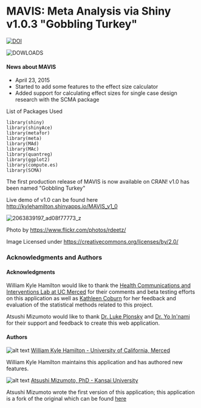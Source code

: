 MAVIS: Meta Analysis via Shiny v1.0.3 "Gobbling Turkey"
=====
[![DOI](https://zenodo.org/badge/9922/kylehamilton/MAVIS.svg)](http://dx.doi.org/10.5281/zenodo.14966)

![DOWLOADS](http://cranlogs.r-pkg.org/badges/MAVIS "Monthly Downloads")

#### News about MAVIS

* April 23, 2015
* Started to add some features to the effect size calculator
* Added support for calculating effect sizes for single case design research with the SCMA package


List of Packages Used 
```
library(shiny) 
library(shinyAce) 
library(metafor) 
library(meta) 
library(MAd) 
library(MAc) 
library(quantreg) 
library(ggplot2)
library(compute.es)
library(SCMA)
```
The first production release of MAVIS is now available on CRAN! v1.0 has been named "Gobbling Turkey"

Live demo of v1.0 can be found here http://kylehamilton.shinyapps.io/MAVIS_v1_0

![2063839197_ad08f77773_z](https://cloud.githubusercontent.com/assets/2274317/5225143/dc868ea4-7694-11e4-94bf-2c465f7d497c.jpg)

Photo by https://www.flickr.com/photos/rdeetz/

Image Licensed under https://creativecommons.org/licenses/by/2.0/

### Acknowledgments and Authors

#### Acknowledgments
William Kyle Hamilton would like to thank the [Health Communications and Interventions Lab at UC Merced](http://cameronhcilab.com/) for their comments and beta testing efforts on this application as well as [Kathleen Coburn](http://psychology.ucmerced.edu/content/kathleen-coburn) for her feedback and evaluation of the statistical methods related to this project.

Atsushi Mizumoto would like to thank [Dr. Luke Plonsky](http://oak.ucc.nau.edu/ldp3/) and [Dr. Yo In'nami](https://sites.google.com/site/yoinnami/) for their support and feedback to create this web application.


#### Authors


![alt text](http://kylehamilton.com/wp-content/uploads/2014/11/kyle80.jpg "Logo Title Text 1") [William Kyle Hamilton - University of California, Merced](http://www.kylehamilton.com)

William Kyle Hamilton maintains this application and has authored new features.

![alt text](http://kylehamilton.com/wp-content/uploads/2014/11/atsushi80.jpg "Logo Title Text 1")
[Atsushi Mizumoto, PhD - Kansai University](http://mizumot.com)

Atsushi Mizumoto wrote the first version of this application; this application is a fork of the original which can be found [here](https://github.com/mizumot/meta)
